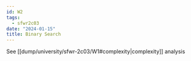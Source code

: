 ```yaml
---
id: W2
tags:
  - sfwr2c03
date: "2024-01-15"
title: Binary Search
---
```


See [[dump/university/sfwr-2c03/W1#complexity|complexity]] analysis
